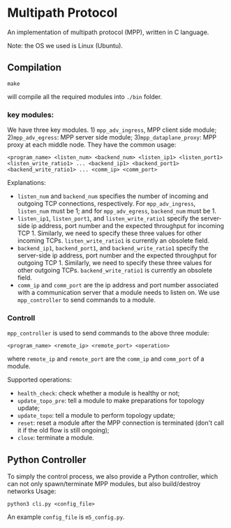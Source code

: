 # Multipath Protocol

An implementation of multipath protocol (MPP), written in C language.

Note: the OS we used is Linux (Ubuntu).

## Compilation

```
make
```
will compile all the required modules into `./bin` folder.

### key modules: 

We have three key modules. 1) `mpp_adv_ingress`, MPP client side module; 2)`mpp_adv_egress`: MPP server side module; 3)`mpp_dataplane_proxy`: MPP proxy at each middle node. They have the common usage:
```
<program_name> <listen_num> <backend_num> <listen_ip1> <listen_port1> <listen_write_ratio1> ... <backend_ip1> <backend_port1> <backend_write_ratio1> ... <comm_ip> <comm_port>
```
Explanations:
* `listen_num` and `backend_num` specifies the number of incoming and outgoing TCP connections, respectively. For `mpp_adv_ingress`, `listen_num` must be 1; and for `mpp_adv_egress`, `backend_num` must be 1.
* `listen_ip1`, `listen_port1`, and `listen_write_ratio1` specify the server-side ip address, port number and the expected throughput for incoming TCP 1. Similarly, we need to specify these three values for other incoming TCPs. `listen_write_ratio1` is currently an obsolete field.
* `backend_ip1`, `backend_port1`, and `backend_write_ratio1` specify the server-side ip address, port number and the expected throughput for outgoing TCP 1. Similarly, we need to specify these three values for other outgoing TCPs. `backend_write_ratio1` is currently an obsolete field. 
* `comm_ip` and `comm_port` are the ip address and port number associated with a communication server that a module needs to listen on. We use `mpp_controller` to send commands to a module. 

### Controll
`mpp_controller` is used to send commands to the above three module:
```
<program_name> <remote_ip> <remote_port> <operation>
```
where `remote_ip` and `remote_port` are the `comm_ip` and `comm_port` of a module.

Supported operations:
* `health_check`: check whether a module is healthy or not;
* `update_topo_pre`: tell a module to make preparations for topology update;
* `update_topo`: tell a module to perform topology update;
* `reset`: reset a module after the MPP connection is terminated (don't call it if the old flow is still ongoing);
* `close`: terminate a module.

## Python Controller

To simply the control process, we also provide a Python controller, which can not only spawn/terminate MPP modules, but also build/destroy networks Usage:
```
python3 cli.py <config_file>
```

An example `config_file` is `m5_config.py`.

